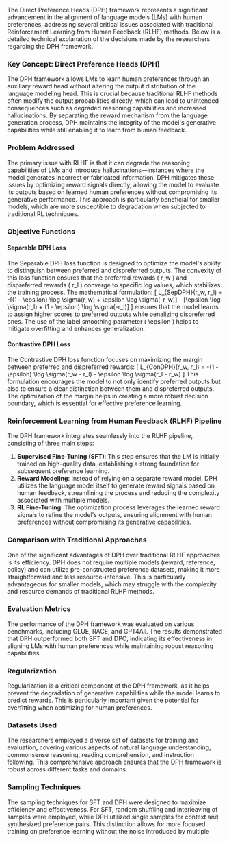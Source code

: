 The Direct Preference Heads (DPH) framework represents a significant advancement in the alignment of language models (LMs) with human preferences, addressing several critical issues associated with traditional Reinforcement Learning from Human Feedback (RLHF) methods. Below is a detailed technical explanation of the decisions made by the researchers regarding the DPH framework.

### Key Concept: Direct Preference Heads (DPH)

The DPH framework allows LMs to learn human preferences through an auxiliary reward head without altering the output distribution of the language modeling head. This is crucial because traditional RLHF methods often modify the output probabilities directly, which can lead to unintended consequences such as degraded reasoning capabilities and increased hallucinations. By separating the reward mechanism from the language generation process, DPH maintains the integrity of the model's generative capabilities while still enabling it to learn from human feedback.

### Problem Addressed

The primary issue with RLHF is that it can degrade the reasoning capabilities of LMs and introduce hallucinations—instances where the model generates incorrect or fabricated information. DPH mitigates these issues by optimizing reward signals directly, allowing the model to evaluate its outputs based on learned human preferences without compromising its generative performance. This approach is particularly beneficial for smaller models, which are more susceptible to degradation when subjected to traditional RL techniques.

### Objective Functions

#### Separable DPH Loss

The Separable DPH loss function is designed to optimize the model's ability to distinguish between preferred and dispreferred outputs. The convexity of this loss function ensures that the preferred rewards \( r_w \) and dispreferred rewards \( r_l \) converge to specific log values, which stabilizes the training process. The mathematical formulation:
\[
L_{SepDPH}(r_w, r_l) = -[(1 - \epsilon) \log \sigma(r_w) + \epsilon \log \sigma(-r_w)] - [\epsilon \log \sigma(r_l) + (1 - \epsilon) \log \sigma(-r_l)]
\]
ensures that the model learns to assign higher scores to preferred outputs while penalizing dispreferred ones. The use of the label smoothing parameter \( \epsilon \) helps to mitigate overfitting and enhances generalization.

#### Contrastive DPH Loss

The Contrastive DPH loss function focuses on maximizing the margin between preferred and dispreferred rewards:
\[
L_{ConDPH}(r_w, r_l) = -(1 - \epsilon) \log \sigma(r_w - r_l) - \epsilon \log \sigma(r_l - r_w)
\]
This formulation encourages the model to not only identify preferred outputs but also to ensure a clear distinction between them and dispreferred outputs. The optimization of the margin helps in creating a more robust decision boundary, which is essential for effective preference learning.

### Reinforcement Learning from Human Feedback (RLHF) Pipeline

The DPH framework integrates seamlessly into the RLHF pipeline, consisting of three main steps:

1. **Supervised Fine-Tuning (SFT)**: This step ensures that the LM is initially trained on high-quality data, establishing a strong foundation for subsequent preference learning.
2. **Reward Modeling**: Instead of relying on a separate reward model, DPH utilizes the language model itself to generate reward signals based on human feedback, streamlining the process and reducing the complexity associated with multiple models.
3. **RL Fine-Tuning**: The optimization process leverages the learned reward signals to refine the model's outputs, ensuring alignment with human preferences without compromising its generative capabilities.

### Comparison with Traditional Approaches

One of the significant advantages of DPH over traditional RLHF approaches is its efficiency. DPH does not require multiple models (reward, reference, policy) and can utilize pre-constructed preference datasets, making it more straightforward and less resource-intensive. This is particularly advantageous for smaller models, which may struggle with the complexity and resource demands of traditional RLHF methods.

### Evaluation Metrics

The performance of the DPH framework was evaluated on various benchmarks, including GLUE, RACE, and GPT4All. The results demonstrated that DPH outperformed both SFT and DPO, indicating its effectiveness in aligning LMs with human preferences while maintaining robust reasoning capabilities.

### Regularization

Regularization is a critical component of the DPH framework, as it helps prevent the degradation of generative capabilities while the model learns to predict rewards. This is particularly important given the potential for overfitting when optimizing for human preferences.

### Datasets Used

The researchers employed a diverse set of datasets for training and evaluation, covering various aspects of natural language understanding, commonsense reasoning, reading comprehension, and instruction following. This comprehensive approach ensures that the DPH framework is robust across different tasks and domains.

### Sampling Techniques

The sampling techniques for SFT and DPH were designed to maximize efficiency and effectiveness. For SFT, random shuffling and interleaving of samples were employed, while DPH utilized single samples for context and synthesized preference pairs. This distinction allows for more focused training on preference learning without the noise introduced by multiple